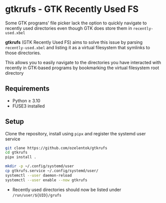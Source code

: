 # gtkrufs - GTK Recently Used FS
Some GTK programs' file picker lack the option to quickly navigate to recently used directories even though GTK does store them in `recently-used.xbel`

**gtkrufs** (GTK Recently Used FS) aims to solve this issue by parsing `recently-used.xbel` and listing it as a virtual filesystem that symlinks to those directories.

This allows you to easily navigate to the directories you have interacted with recently in GTK-based programs by bookmarking the virtual filesystem root directory

## Requirements
- Python ≥ 3.10
- FUSE3 installed

## Setup
Clone the repository, install using `pipx` and register the systemd user service
```bash
git clone https://github.com/ozelentok/gtkrufs
cd gtkrufs
pipx install .

mkdir -p ~/.config/systemd/user
cp gtkrufs.service ~/.config/systemd/user/
systemctl --user daemon-reload
systemctl --user enable --now gtkrufs
```
- Recently used directories should now be listed under `/run/user/${UID}/grufs`

